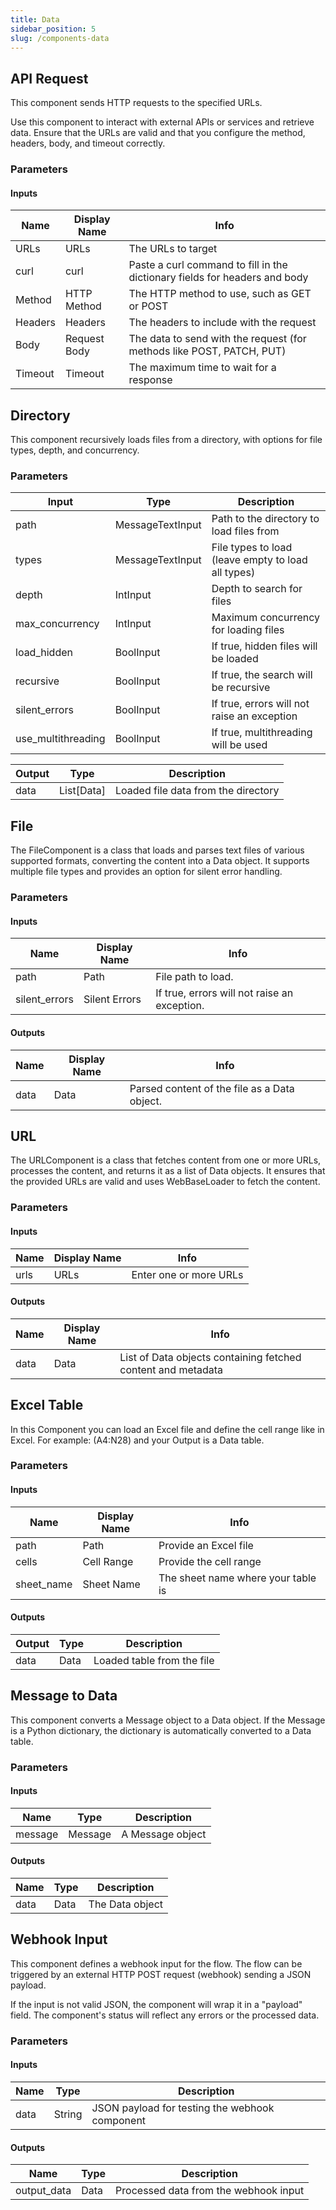 ```yaml
---
title: Data
sidebar_position: 5
slug: /components-data
---
```


## API Request

This component sends HTTP requests to the specified URLs.

Use this component to interact with external APIs or services and retrieve data. Ensure that the URLs are valid and that you configure the method, headers, body, and timeout correctly.

### Parameters

#### Inputs

| Name     | Display Name   | Info                                                        |
|----------|----------------|-------------------------------------------------------------|
| URLs     | URLs           | The URLs to target                                          |
| curl     | curl           | Paste a curl command to fill in the dictionary fields for headers and body |
| Method   | HTTP Method    | The HTTP method to use, such as GET or POST                |
| Headers  | Headers        | The headers to include with the request                     |
| Body     | Request Body   | The data to send with the request (for methods like POST, PATCH, PUT) |
| Timeout  | Timeout        | The maximum time to wait for a response                    |

## Directory

This component recursively loads files from a directory, with options for file types, depth, and concurrency.

### Parameters

| Input | Type | Description |
|-------|------|-------------|
| path | MessageTextInput | Path to the directory to load files from |
| types | MessageTextInput | File types to load (leave empty to load all types) |
| depth | IntInput | Depth to search for files |
| max_concurrency | IntInput | Maximum concurrency for loading files |
| load_hidden | BoolInput | If true, hidden files will be loaded |
| recursive | BoolInput | If true, the search will be recursive |
| silent_errors | BoolInput | If true, errors will not raise an exception |
| use_multithreading | BoolInput | If true, multithreading will be used |

| Output | Type | Description |
|--------|------|-------------|
| data | List[Data] | Loaded file data from the directory |

## File

The FileComponent is a class that loads and parses text files of various supported formats, converting the content into a Data object. It supports multiple file types and provides an option for silent error handling.

### Parameters

#### Inputs

| Name           | Display Name   | Info                                         |
|----------------|----------------|----------------------------------------------|
| path           | Path           | File path to load.                          |
| silent_errors   | Silent Errors  | If true, errors will not raise an exception. |

#### Outputs

| Name | Display Name | Info                                      |
|------|--------------|-------------------------------------------|
| data | Data         | Parsed content of the file as a Data object. |


## URL

The URLComponent is a class that fetches content from one or more URLs, processes the content, and returns it as a list of Data objects. It ensures that the provided URLs are valid and uses WebBaseLoader to fetch the content.

### Parameters

#### Inputs

| Name | Display Name | Info                    |
|------|--------------|-------------------------|
| urls | URLs         | Enter one or more URLs  |

#### Outputs

| Name | Display Name | Info                                                           |
|------|--------------|----------------------------------------------------------------|
| data | Data         | List of Data objects containing fetched content and metadata   |

## Excel Table

In this Component you can load an Excel file and define the cell range like in Excel.
For example: (A4:N28) and your Output is a Data table.

### Parameters

#### Inputs

| Name | Display Name | Info                    |
|------|--------------|-------------------------|
| path | Path         | Provide an Excel file   |
| cells | Cell Range  | Provide the cell range  |
| sheet_name | Sheet Name | The sheet name where your table is |

#### Outputs

| Output | Type | Description |
|--------|------|-------------|
| data | Data | Loaded table from the file|

## Message to Data

This component converts a Message object to a Data object. If the Message is a Python dictionary, the dictionary is automatically converted to a Data table.

### Parameters

#### Inputs

| Name | Type   | Description                                   |
|------|--------|-----------------------------------------------|
| message | Message | A Message object |

#### Outputs

| Name        | Type | Description                            |
|-------------|------|----------------------------------------|
| data | Data | The Data object |

## Webhook Input

This component defines a webhook input for the flow. The flow can be triggered by an external HTTP POST request (webhook) sending a JSON payload.

If the input is not valid JSON, the component will wrap it in a "payload" field. The component's status will reflect any errors or the processed data.

### Parameters

#### Inputs

| Name | Type   | Description                                   |
|------|--------|-----------------------------------------------|
| data | String | JSON payload for testing the webhook component |

#### Outputs

| Name        | Type | Description                            |
|-------------|------|----------------------------------------|
| output_data | Data | Processed data from the webhook input |

